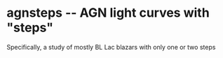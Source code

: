 # agnsteps -- AGN light curves with "steps"
Specifically, a study of mostly BL Lac blazars with only one or two steps
